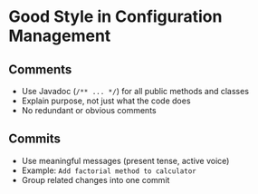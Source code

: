 # Good Style in Configuration Management

## Comments
- Use Javadoc (`/** ... */`) for all public methods and classes
- Explain purpose, not just what the code does
- No redundant or obvious comments

## Commits
- Use meaningful messages (present tense, active voice)
- Example: `Add factorial method to calculator`
- Group related changes into one commit
